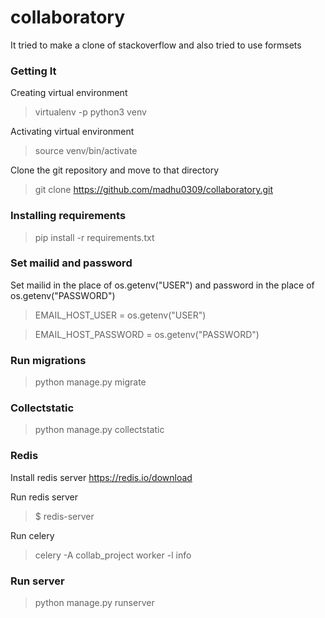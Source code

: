 # collaboratory
It tried to make a clone of stackoverflow and also tried to use formsets
### Getting It 
Creating virtual environment 
> virtualenv -p python3 venv

Activating virtual environment
> source venv/bin/activate

Clone the git repository and move to that directory
> git clone https://github.com/madhu0309/collaboratory.git

### Installing requirements 

> pip install -r requirements.txt

### Set mailid and password

Set mailid in the place of os.getenv("USER") and password in the place of os.getenv("PASSWORD")

>EMAIL_HOST_USER = os.getenv("USER")

>EMAIL_HOST_PASSWORD = os.getenv("PASSWORD")

### Run migrations 

> python manage.py migrate

### Collectstatic

> python manage.py collectstatic

### Redis

Install redis server https://redis.io/download

Run redis server
>$ redis-server

Run celery
> celery -A collab_project worker -l info

### Run server

> python manage.py runserver
